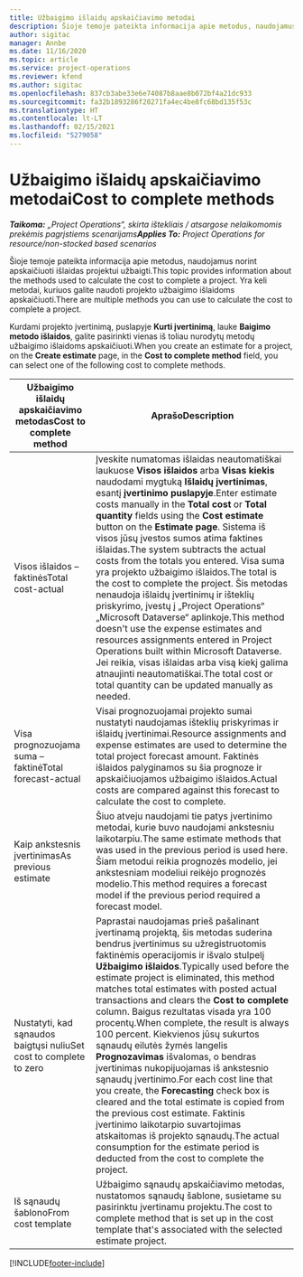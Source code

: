 ```yaml
---
title: Užbaigimo išlaidų apskaičiavimo metodai
description: Šioje temoje pateikta informacija apie metodus, naudojamus norint apskaičiuoti išlaidas projektui užbaigti.
author: sigitac
manager: Annbe
ms.date: 11/16/2020
ms.topic: article
ms.service: project-operations
ms.reviewer: kfend
ms.author: sigitac
ms.openlocfilehash: 837cb3abe33e6e74087b8aae8b072bf4a21dc933
ms.sourcegitcommit: fa32b1893286f20271fa4ec4be8fc68bd135f53c
ms.translationtype: HT
ms.contentlocale: lt-LT
ms.lasthandoff: 02/15/2021
ms.locfileid: "5279058"
---
```

# <a name="cost-to-complete-methods"></a><span data-ttu-id="967e7-103">Užbaigimo išlaidų apskaičiavimo metodai</span><span class="sxs-lookup"><span data-stu-id="967e7-103">Cost to complete methods</span></span>

<span data-ttu-id="967e7-104">_**Taikoma:** „Project Operations“, skirta ištekliais / atsargose nelaikomomis prekėmis pagrįstiems scenarijams_</span><span class="sxs-lookup"><span data-stu-id="967e7-104">_**Applies To:** Project Operations for resource/non-stocked based scenarios_</span></span>

<span data-ttu-id="967e7-105">Šioje temoje pateikta informacija apie metodus, naudojamus norint apskaičiuoti išlaidas projektui užbaigti.</span><span class="sxs-lookup"><span data-stu-id="967e7-105">This topic provides information about the methods used to calculate the cost to complete a project.</span></span> <span data-ttu-id="967e7-106">Yra keli metodai, kuriuos galite naudoti projekto užbaigimo išlaidoms apskaičiuoti.</span><span class="sxs-lookup"><span data-stu-id="967e7-106">There are multiple methods you can use to calculate the cost to complete a project.</span></span> 

<span data-ttu-id="967e7-107">Kurdami projekto įvertinimą, puslapyje **Kurti įvertinimą**, lauke **Baigimo metodo išlaidos**, galite pasirinkti vienas iš toliau nurodytų metodų užbaigimo išlaidoms apskaičiuoti.</span><span class="sxs-lookup"><span data-stu-id="967e7-107">When you create an estimate for a project, on the **Create estimate** page, in the **Cost to complete method** field, you can select one of the following cost to complete methods.</span></span>

| <span data-ttu-id="967e7-108">Užbaigimo išlaidų apskaičiavimo metodas</span><span class="sxs-lookup"><span data-stu-id="967e7-108">Cost to complete method</span></span>    | <span data-ttu-id="967e7-109">Aprašo</span><span class="sxs-lookup"><span data-stu-id="967e7-109">Description</span></span>                                                                                                                                                                                                                                                                                                                                                                                                                                                                                        |
|------------------------------|----------------------------------------------------------------------------------------------------------------------------------------------------------------------------------------------------------------------------------------------------------------------------------------------------------------------------------------------------------------------------------------------------------------------------------------------------------------------------------------------------|
| <span data-ttu-id="967e7-110">Visos išlaidos – faktinės</span><span class="sxs-lookup"><span data-stu-id="967e7-110">Total cost-actual</span></span>            | <span data-ttu-id="967e7-111">Įveskite numatomas išlaidas neautomatiškai laukuose **Visos išlaidos** arba **Visas kiekis** naudodami mygtuką **Išlaidų įvertinimas**, esantį **įvertinimo puslapyje**.</span><span class="sxs-lookup"><span data-stu-id="967e7-111">Enter estimate costs manually in the **Total cost** or **Total quantity** fields using the **Cost estimate** button on the **Estimate page**.</span></span> <span data-ttu-id="967e7-112">Sistema iš visos jūsų įvestos sumos atima faktines išlaidas.</span><span class="sxs-lookup"><span data-stu-id="967e7-112">The system subtracts the actual costs from the totals you entered.</span></span> <span data-ttu-id="967e7-113">Visa suma yra projekto užbaigimo išlaidos.</span><span class="sxs-lookup"><span data-stu-id="967e7-113">The total is the cost to complete the project.</span></span> <span data-ttu-id="967e7-114">Šis metodas nenaudoja išlaidų įvertinimų ir išteklių priskyrimo, įvestų į „Project Operations“ „Microsoft Dataverse“ aplinkoje.</span><span class="sxs-lookup"><span data-stu-id="967e7-114">This method doesn't use the expense estimates and resources assignments entered in Project Operations built within Microsoft Dataverse.</span></span> <span data-ttu-id="967e7-115">Jei reikia, visas išlaidas arba visą kiekį galima atnaujinti neautomatiškai.</span><span class="sxs-lookup"><span data-stu-id="967e7-115">The total cost or total quantity can be updated manually as needed.</span></span>  |
| <span data-ttu-id="967e7-116">Visa prognozuojama suma – faktinė</span><span class="sxs-lookup"><span data-stu-id="967e7-116">Total forecast-actual</span></span>        | <span data-ttu-id="967e7-117">Visai prognozuojamai projekto sumai nustatyti naudojamas išteklių priskyrimas ir išlaidų įvertinimai.</span><span class="sxs-lookup"><span data-stu-id="967e7-117">Resource assignments and expense estimates are used to determine the total project forecast amount.</span></span> <span data-ttu-id="967e7-118">Faktinės išlaidos palyginamos su šia prognoze ir apskaičiuojamos užbaigimo išlaidos.</span><span class="sxs-lookup"><span data-stu-id="967e7-118">Actual costs are compared against this forecast to calculate the cost to complete.</span></span>                                                                                                                                                                                                                                                                          |
| <span data-ttu-id="967e7-119">Kaip ankstesnis įvertinimas</span><span class="sxs-lookup"><span data-stu-id="967e7-119">As previous estimate</span></span>         | <span data-ttu-id="967e7-120">Šiuo atveju naudojami tie patys įvertinimo metodai, kurie buvo naudojami ankstesniu laikotarpiu.</span><span class="sxs-lookup"><span data-stu-id="967e7-120">The same estimate methods that was used in the previous period is used here.</span></span> <span data-ttu-id="967e7-121">Šiam metodui reikia prognozės modelio, jei ankstesniam modeliui reikėjo prognozės modelio.</span><span class="sxs-lookup"><span data-stu-id="967e7-121">This method requires a forecast model if the previous period required a forecast model.</span></span>                                                                                                                                                                                                                                                                                                                           |
| <span data-ttu-id="967e7-122">Nustatyti, kad sąnaudos baigtųsi nuliu</span><span class="sxs-lookup"><span data-stu-id="967e7-122">Set cost to complete to zero</span></span> | <span data-ttu-id="967e7-123">Paprastai naudojamas prieš pašalinant įvertinamą projektą, šis metodas suderina bendrus įvertinimus su užregistruotomis faktinėmis operacijomis ir išvalo stulpelį **Užbaigimo išlaidos**.</span><span class="sxs-lookup"><span data-stu-id="967e7-123">Typically used before the estimate project is eliminated, this method matches total estimates with posted actual transactions and clears the **Cost to complete** column.</span></span> <span data-ttu-id="967e7-124">Baigus rezultatas visada yra 100 procentų.</span><span class="sxs-lookup"><span data-stu-id="967e7-124">When complete, the result is always 100 percent.</span></span> <span data-ttu-id="967e7-125">Kiekvienos jūsų sukurtos sąnaudų eilutės žymės langelis **Prognozavimas** išvalomas, o bendras įvertinimas nukopijuojamas iš ankstesnio sąnaudų įvertinimo.</span><span class="sxs-lookup"><span data-stu-id="967e7-125">For each cost line that you create, the **Forecasting** check box is cleared and the total estimate is copied from the previous cost estimate.</span></span> <span data-ttu-id="967e7-126">Faktinis įvertinimo laikotarpio suvartojimas atskaitomas iš projekto sąnaudų.</span><span class="sxs-lookup"><span data-stu-id="967e7-126">The actual consumption for the estimate period is deducted from the cost to complete the project.</span></span>              |
| <span data-ttu-id="967e7-127">Iš sąnaudų šablono</span><span class="sxs-lookup"><span data-stu-id="967e7-127">From cost template</span></span>           | <span data-ttu-id="967e7-128">Užbaigimo sąnaudų apskaičiavimo metodas, nustatomos sąnaudų šablone, susietame su pasirinktu įvertinamu projektu.</span><span class="sxs-lookup"><span data-stu-id="967e7-128">The cost to complete method that is set up in the cost template that's associated with the selected estimate project.</span></span>                                                                                                                                                                                                                                                                                                                                                                          |


[!INCLUDE[footer-include](../includes/footer-banner.md)]